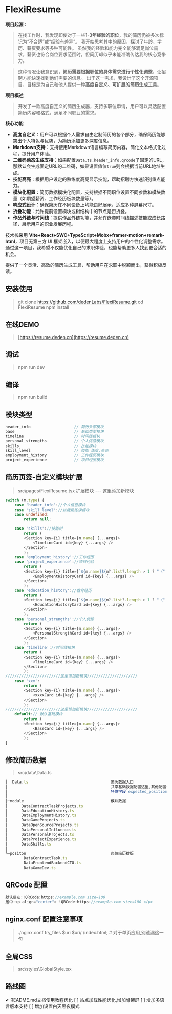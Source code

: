 # FlexiResume


**项目起源：**

> 在找工作时，我发现即使对于一些**1-3年经验的职位**，我的简历仍被多次标记为“不合适”或“经验有差异”。
我开始思考其中的原因，探讨了年龄、学历、薪资要求等多种可能性。
虽然我的经验和能力完全能够满足岗位需求，薪资也符合岗位要求范围时，但简历却似乎未能准确传达我的核心竞争力。

> 这种情况让我意识到，**简历需要根据职位的具体需求进行个性化调整**，让招聘方能快速找到他们需要的信息。
出于这一需求，我设计了这个开源项目，目标是为自己和他人提供一种**高度自定义、可扩展的简历生成工具**。


**项目概述**  
> 开发了一款高度自定义的简历生成器，支持多职位申请，用户可以灵活配置简历内容和格式，满足不同职业的需求。

**核心功能**  
- **高度自定义**：用户可以根据个人需求自由定制简历的各个部分，确保简历能够突出个人特色与优势，为简历添加更多深度信息。
- **Markdown支持**：支持使用Markdown语言编写简历内容，简化文本格式化过程，提升用户体验。
- **二维码动态生成支持**：如果配置`Data.ts.header_info.qrcode`了固定的URL，那默认会生成固定URL的二维码，如果设置值位`true`则会根据当前URL地址生成。
- **技能高亮**：根据用户设定的熟练度高亮显示技能，帮助招聘方快速识别重点能力。
- **模块化配置**：简历数据模块化配置，支持根据不同职位设置不同参数和模块数量（如期望薪资、工作经历板块数量等）。
- **响应式设计**：确保简历在不同设备上均能良好展示，适应多种屏幕尺寸。
- **折叠功能**：允许提前设置模块或树结构中的节点是否折叠。
- **作品外链与时间线**：提供作品外链功能，并允许嵌套时间线描述技能或成长路径，展示用户的职业发展历程。

技术栈采用 **Vite+React+SWC+TypeScript+Mobx+framer-motion+remark-html**，项目无第三方 UI 框架嵌入，以便最大程度上支持用户的个性化调整需求。通过这一项目，我希望不仅能优化自己的求职体验，也能帮助更多人找到更合适的机会。

提供了一个灵活、高效的简历生成工具，帮助用户在求职中脱颖而出，获得积极反馈。


## 安装使用

> git clone https://github.com/dedenLabs/FlexiResume.git
> cd FlexiResume
> npm install

## 在线DEMO
> [https://resume.deden.cn](https://resume.deden.cn)
## 调试
> npm run dev

## 编译
> npm run build


## 模块类型
``` js
header_info                   // 简历头部模块
base                          // 基础类型模块
timeline                      // 时间线模块
personal_strengths            // 个人优势模块
skills                        // 技能模块
skill_level                   // 技能 练度,高亮
employment_history            // 工作经历模块
project_experience            // 项目经历模块
```
 
## 简历页签-自定义模块扩展
> src\pages\FlexiResume.tsx
> 扩展模块 --- 这里添加新模块
``` js
switch (m.type) {
    case 'header_info'://个人信息模块
    case 'skill_level'://技能熟练读模块
    case undefined:
        return null;

    case 'skills'://技能树
        return (
        <Section key={i} title={m.name} {...args}>
            <TimelineCard id={key} {...args} />
        </Section>
        );
    case 'employment_history'://工作经历
    case 'project_experience'://项目经验
        return (
        <Section key={i} title={`${m.name}${m?.list?.length > 1 ? "（" + m?.list?.length + "）" : ""}`} {...args}>
            <EmploymentHistoryCard id={key} {...args} />
        </Section>
        );
    case 'education_history'://教育经历
        return (
        <Section key={i} title={`${m.name}${m?.list?.length > 1 ? "（" + m?.list?.length + "）" : ""}`} {...args}>
            <EducationHistoryCard id={key} {...args} />
        </Section>
        );
    case 'personal_strengths'://个人优势
        return (
        <Section key={i} title={m.name} {...args}>
            <PersonalStrengthCard id={key} {...args} />
        </Section>
        );
    case 'timeline'://时间线模块
        return (
        <Section key={i} title={m.name} {...args}>
            <TimelineCard id={key} {...args} />
        </Section>
        );
////////////////////////这里增加新模块//////////////////////
    case 'xxx':
        return (
        <Section key={i} title={m.name} {...args}>
            <xxxxCard id={key} {...args} />
        </Section>
        );
////////////////////////这里增加新模块//////////////////////
    default:// 默认基础模块
        return (
        <Section key={i} title={m.name} {...args}>
            <BaseCard id={key} {...args} />
        </Section>
        );
}
```



## 修改简历数据
> src\data\Data.ts 
``` js
│  Data.ts                                    简历数据入口 
│                                             共享基础数据配置这里,其他配置也是往这里赋值追加数据.
│                                             特殊字段`expected_positions`,它是用来配置多岗位的,它内部结构和Data.ts一致,用来合并岗位数据到Data.ts中.
│                                               
├─module                                      模块数据
│      DataContractTaskProjects.ts                          
│      DataEducationHistory.ts                              
│      DataEmploymentHistory.ts                             
│      DataGameProjects.ts                                  
│      DataOpenSourceProjects.ts                            
│      DataPersonalInfluence.ts                             
│      DataPersonalProjects.ts                              
│      DataProjectExperience.ts                             
│      DataSkills.ts                                        
│                                               
└─positon                                     岗位简历排版
        DataContractTask.ts                              
        DataFrontendBackendCTO.ts                        
        DataGameDev.ts                                   
```          

## QRCode 配置
``` js
默认居左:!QRCode:https://example.com size=100 
居中:<p align="center"> !QRCode:https://example.com size=100 </p>
```

## nginx.conf 配置注意事项
> ./nginx.conf
> try_files $uri $uri/ /index.html; # 对于单页应用,别遗漏这一句

## 全局CSS
> src\styles\GlobalStyle.tsx
 


## 路线图
✔ README.md文档使用教程优化
[ ] 站点加载性能优化,增加骨架屏
[ ] 增加多语言版本支持
[ ] 增加设置白天黑夜模式
